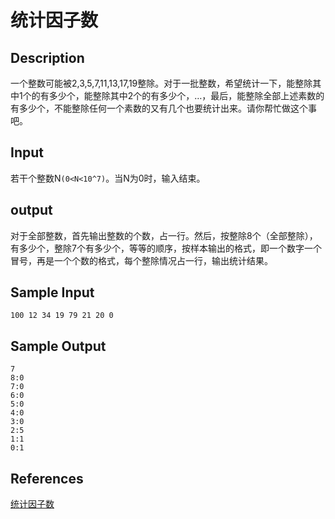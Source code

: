 # 统计因子数

## Description

一个整数可能被2,3,5,7,11,13,17,19整除。对于一批整数，希望统计一下，能整除其中1个的有多少个，能整除其中2个的有多少个，…，最后，能整除全部上述素数的有多少个，不能整除任何一个素数的又有几个也要统计出来。请你帮忙做这个事吧。

## Input

若干个整数N`(0<N<10^7)`。当N为0时，输入结束。

## output

对于全部整数，首先输出整数的个数，占一行。然后，按整除8个（全部整除），有多少个，整除7个有多少个，等等的顺序，按样本输出的格式，即一个数字一个冒号，再是一个个数的格式，每个整除情况占一行，输出统计结果。

## Sample Input

```
100 12 34 19 79 21 20 0
```

## Sample Output

```
7
8:0
7:0
6:0
5:0
4:0
3:0
2:5
1:1
0:1
```

## References

[统计因子数](http://cpp.zjut.edu.cn/ShowProblem.aspx?ShowID=1594)

